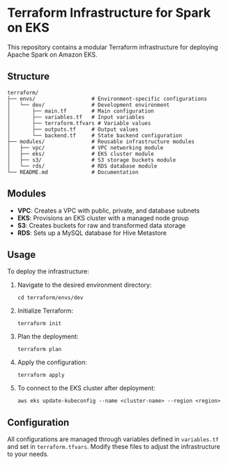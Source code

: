 # Terraform Infrastructure for Spark on EKS

This repository contains a modular Terraform infrastructure for deploying Apache Spark on Amazon EKS.

## Structure

```
terraform/
├── envs/                  # Environment-specific configurations
│   └── dev/               # Development environment
│       ├── main.tf        # Main configuration
│       ├── variables.tf   # Input variables
│       ├── terraform.tfvars # Variable values
│       ├── outputs.tf     # Output values
│       └── backend.tf     # State backend configuration
├── modules/               # Reusable infrastructure modules
│   ├── vpc/               # VPC networking module
│   ├── eks/               # EKS cluster module
│   ├── s3/                # S3 storage buckets module
│   └── rds/               # RDS database module
└── README.md              # Documentation
```

## Modules

- **VPC**: Creates a VPC with public, private, and database subnets
- **EKS**: Provisions an EKS cluster with a managed node group
- **S3**: Creates buckets for raw and transformed data storage
- **RDS**: Sets up a MySQL database for Hive Metastore

## Usage

To deploy the infrastructure:

1. Navigate to the desired environment directory:
   ```
   cd terraform/envs/dev
   ```

2. Initialize Terraform:
   ```
   terraform init
   ```

3. Plan the deployment:
   ```
   terraform plan
   ```

4. Apply the configuration:
   ```
   terraform apply
   ```

5. To connect to the EKS cluster after deployment:
   ```
   aws eks update-kubeconfig --name <cluster-name> --region <region>
   ```

## Configuration

All configurations are managed through variables defined in `variables.tf` and set in `terraform.tfvars`. Modify these files to adjust the infrastructure to your needs.
